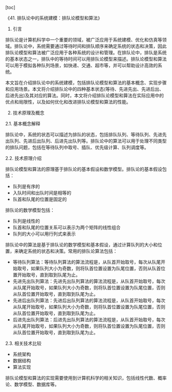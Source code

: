 
[toc]                    
                
                
《41. 排队论中的系统建模：排队论模型和算法》

1. 引言

排队论是计算机科学中一个重要的领域，被广泛应用于系统建模、优化和仿真等领域。排队论中，系统需要通过等待时间和排队顺序来确定系统的状态和决策，因此排队论模型和算法被广泛应用于各种系统的设计和管理。在排队论中，排队是系统的基本状态之一，排队中的等待时间可以用排队论模型来描述。排队论模型和算法可以用于模拟各种队列场景，如快递、交通、超市等，并可以帮助设计高效的系统。

本文旨在介绍排队论中的系统建模，包括排队论模型和算法的基本概念、实现步骤和应用场景。本文将介绍排队论中的四种基本状态(等待、先进先出、先进后出、后进先出)及其对应的算法。同时，本文将介绍排队论模型和算法在实际应用中的优点和局限性，以及如何优化和改进排队论模型和算法的性能。

2. 技术原理及概念

2.1. 基本概念解释

排队论中，系统的状态可以描述为排队的状态，包括排队队列、等待队列、先进先出队列、先进后出队列、后进先出队列等。排队论中的算法可以用于处理不同类型的排队问题，包括在等待队列中取号、插队、优先级计算、队列调度等。

2.2. 技术原理介绍

排队论模型和算法的原理基于排队论的基本假设和数学模型。排队论的基本假设包括：

- 队列是有序的
- 入队时间和出队时间是相等的
- 队首和队尾的位置是固定的

排队论的数学模型包括：

- 队列是线性的
- 队首和队尾的位置关系可以表示为两个矩阵的线性组合
- 队列的大小可以用行列式来表示

排队论中的算法是基于排队论的数学模型和基本假设，通过计算队列的大小和位置，来确定系统的状态和决策。常用的排队论算法包括：

- 等待队列算法：等待队列算法的算法流程是，从队首开始取号，每次从队尾开始取号，如果队列大小为奇数，则将队首位置设置为队尾位置，否则从队首位置开始取号，直到取到队尾为止。
- 先进先出队列算法：先进先出队列算法的算法流程是，从队首开始取号，每次从队尾开始取号，如果队列大小为奇数，则将队首位置设置为队尾位置，否则从队首位置开始取号，直到取到队尾为止。
- 先进后出队列算法：先进后出队列算法的算法流程是，从队首开始取号，每次从队尾开始取号，如果队列大小为奇数，则将队首位置设置为队尾位置，否则从队首位置开始取号，直到取到队尾为止。
- 后进先出队列算法：后进先出队列算法的算法流程是，从队首开始取号，每次从队尾开始取号，如果队列大小为奇数，则将队首位置设置为队尾位置，否则从队首位置开始取号，直到取到队尾为止。

2.3. 相关技术比较

- 系统架构
- 数据结构
- 算法实现

排队论模型和算法的实现需要使用到计算机科学的相关知识，包括线性代数、概率论、数学模型、数据库等。

